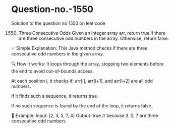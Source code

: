 # Question-no.-1550
Solution to the question no 1550 on leet code 

1550. Three Consecutive Odds
Given an integer array arr, return true if there are three consecutive odd numbers in the array. Otherwise, return false.


✅ Simple Explanation:
This Java method checks if there are three consecutive odd numbers in the given array.

🔍 How it works:
It loops through the array, stopping two elements before the end to avoid out-of-bounds access.

At each position i, it checks if:
arr[i], arr[i+1], and arr[i+2] are all odd numbers.

If it finds such a sequence, it returns true.

If no such sequence is found by the end of the loop, it returns false.

🧠 Example:
Input: [2, 3, 5, 7, 4]
Output: true  // because 3, 5, 7 are three consecutive odd numbers
